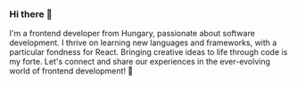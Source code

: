 ### Hi there 👋

I'm a frontend developer from Hungary, passionate about software development. I thrive on learning new languages and frameworks, with a particular fondness for React. Bringing creative ideas to life through code is my forte. Let's connect and share our experiences in the ever-evolving world of frontend development! 🚀

